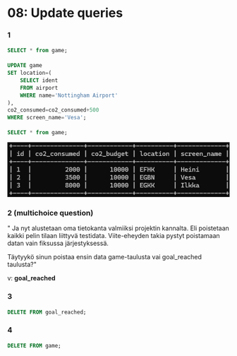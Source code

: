# 08: Update queries

### 1
```sql
SELECT * from game;

UPDATE game
SET location=(
    SELECT ident
    FROM airport
    WHERE name='Nottingham Airport'
), 
co2_consumed=co2_consumed+500
WHERE screen_name='Vesa';

SELECT * from game;
```

![alt text](../img/08/1.png)

### 2 (multichoice question)
"
Ja nyt alustetaan oma tietokanta valmiiksi projektin kannalta. Eli poistetaan kaikki pelin tilaan liittyvä testidata. Viite-eheyden takia pystyt poistamaan datan vain fiksussa järjestyksessä.

Täytyykö sinun poistaa ensin data game-taulusta vai goal_reached taulusta?"

v: **goal_reached**

### 3
```sql
DELETE FROM goal_reached;
```

### 4
```sql
DELETE FROM game;
```